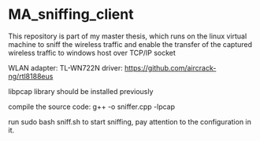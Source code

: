 # MA_sniffing_client

This repository is part of my master thesis, which runs on the linux virtual machine to sniff the wireless traffic and enable the transfer of the captured wireless traffic  to windows host over TCP/IP socket

WLAN adapter: TL-WN722N
driver: https://github.com/aircrack-ng/rtl8188eus

libpcap library should be installed previously

compile the source code: g++ -o <object name> sniffer.cpp -lpcap

run sudo bash sniff.sh to start sniffing, pay attention to the configuration in it.
